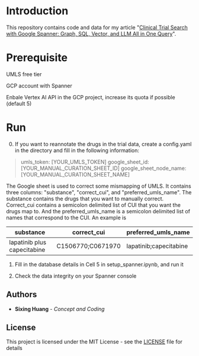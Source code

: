 
  
  

# Introduction

  

This repository contains code and data for my article "[Clinical Trial Search with Google Spanner: Graph, SQL, Vector, and LLM All in One Query](https://medium.com/@dgg32/clinical-trial-search-with-google-spanner-graph-sql-vector-and-llm-all-in-one-query-5ada29f840cd)".

  
  
  

  

# Prerequisite

  

UMLS free tier

  

GCP account with Spanner

  

Enbale Vertex AI API in the GCP project, increase its quota if possible (default 5)

  
  

# Run

0. If you want to reannotate the drugs in the trial data, create a config.yaml in the directory and fill in the following information:

>  umls_token: [YOUR_UMLS_TOKEN]
> google_sheet_id: [YOUR_MANUAL_CURATION_SHEET_ID]
> google_sheet_node_name: [YOUR_MANUAL_CURATION_SHEET_NAME]

  

The Google sheet is used to correct some mismapping of UMLS. It contains three columns: "substance", "correct_cui", and "preferred_umls_name". The substance contains the drugs that you want to manually correct. Correct_cui contains a semicolon delimited list of CUI that you want the drugs map to. And the preferred_umls_name is a semicolon delimited list of names that correspond to the CUI. An example is

  
| substance |  correct_cui|preferred_umls_name|
|--|--|--|
| lapatinib plus capecitabine  | C1506770;C0671970 |lapatinib;capecitabine|



  

1. Fill in the database details in Cell 5 in setup_spanner.ipynb, and run it

2. Check the data integrity on your Spanner console

  
  

## Authors

  

  

*  **Sixing Huang** - *Concept and Coding*

  

  

## License

  

  

This project is licensed under the MIT License - see the [LICENSE](LICENSE) file for details
